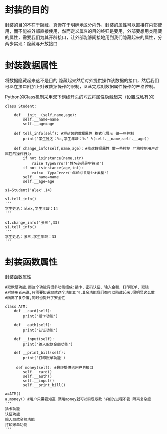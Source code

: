 # 封装的目的
封装的目的不在于隐藏，真谛在于明确地区分内外，封装的属性可以直接在内部使用，而不能被外部直接使用，然而定义属性的目的终归是要用，外部要想用类隐藏的属性，需要我们为其开辟接口，让外部能够间接地用到我们隐藏起来的属性，分两步实现：隐藏与开放接口
# 封装数据属性
将数据隐藏起来这不是目的,隐藏起来然后对外提供操作该数据的接口，然后我们可以在接口附加上对该数据操作的限制，以此完成对数据属性操作的严格控制。

Python的Class机制采用双下划线开头的方式将属性隐藏起来（设置成私有的）
```
class Student:

    def __init__(self,name,age):
        self.__name=name
        self.__age=age

    def tell_info(self): #将封装的数据属性 格式化展示 做一些控制
        print('学生姓名：%s,学生年龄：%s' %(self.__name,self.__age))

    def change_info(self,name,age): #修改数据属性 做一些控制 严格控制用户对属性的操作行为
        if not isinstance(name,str):
            raise TypeError('姓名必须是字符串')
        if not isinstance(age,int):
            raise  TypeError('年龄必须是int类型')
        self.__name=name
        self.__age=age

s1=Student('alex',14)

s1.tell_info()
'''
学生姓名：alex,学生年龄：14
'''

s1.change_info('张三',33)
s1.tell_info()
'''
学生姓名：张三,学生年龄：33
'''
```
# 封装函数属性
封装函数属性
```
#取款是功能,而这个功能有很多功能组成:插卡、密码认证、输入金额、打印账单、取钱
#对使用者来说,只需要知道取款这个功能即可,其余功能我们都可以隐藏起来,很明显这么做
#隔离了复杂度,同时也提升了安全性

class ATM:
    def __card(self):
        print('插卡功能')

    def __auth(self):
        print('认证功能')

    def __input(self):
        print('输入取款金额功能')
    
    def __print_bill(self):
        print('打印账单功能')
   
     def money(self): #最终提供给用户的接口
        self.__card()
        self.__auth()
        self.__input()
        self.__print_bill()

a=ATM()
a.money() #用户只需要知道 调用money就可以实现取款 详细的过程不管 隔离复杂度
'''
插卡功能
认证功能
输入取款金额功能
打印账单功能
'''
```